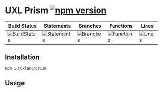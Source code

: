 # UXL Prism [![npm version](https://badge.fury.io/js/%40uxland%2Fprism.svg)](https://badge.fury.io/js/%40uxland%2Fprism)

| Build Status                                    | Statements                                    | Branches                                  | Functions                                   | Lines                               |
| ----------------------------------------------- | --------------------------------------------- | ----------------------------------------- | ------------------------------------------- | ----------------------------------- |
| ![BuildStatus](https://img.shields.io/badge/Build-Passing-brightgreen.svg "Building Status") | ![Statements](https://img.shields.io/badge/Coverage-73.24%25-red.svg "Make me better!") | ![Branches](https://img.shields.io/badge/Coverage-0%25-red.svg "Make me better!") | ![Functions](https://img.shields.io/badge/Coverage-0%25-red.svg "Make me better!") | ![Lines](https://img.shields.io/badge/Coverage-73.24%25-red.svg "Make me better!") |

## Installation

`npm i @uxland/prism`

## Usage
